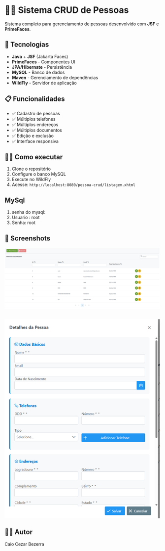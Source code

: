 # 🧑‍💼 Sistema CRUD de Pessoas

Sistema completo para gerenciamento de pessoas desenvolvido com **JSF** e **PrimeFaces**.

## 🚀 Tecnologias
- **Java** + **JSF** (Jakarta Faces)
- **PrimeFaces** - Componentes UI
- **JPA/Hibernate** - Persistência
- **MySQL** - Banco de dados
- **Maven** - Gerenciamento de dependências
- **WildFly** - Servidor de aplicação

## 📋 Funcionalidades
- ✅ Cadastro de pessoas
- ✅ Múltiplos telefones
- ✅ Múltiplos endereços  
- ✅ Múltiplos documentos
- ✅ Edição e exclusão
- ✅ Interface responsiva

## 🏃‍♂️ Como executar
1. Clone o repositório
2. Configure o banco MySQL
3. Execute no WildFly
4. Acesse: `http://localhost:8080/pessoa-crud/listagem.xhtml`

## MySql
1. senha do mysql: 
2. Usuario : root
3. Senha: root
## 📸 Screenshots
![alt text](image.png)
##
![alt text](image-1.png)
## 👨‍💻 Autor
Caio Cezar Bezerra